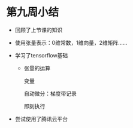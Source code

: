 # 第九周小结

* 回顾了上节课的知识

* 使用张量表示：0维常数，1维向量，2维矩阵......

* 学习了tensorflow基础

  * 张量的运算

    变量

    自动微分：梯度带记录

    即刻执行

* 尝试使用了腾讯云平台

  

